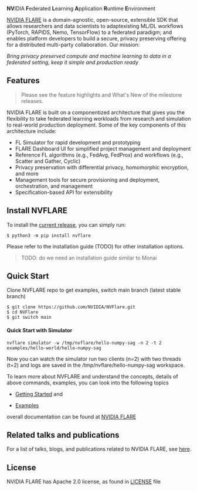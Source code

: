 **NV**IDIA **F**ederated **L**earning **A**pplication **R**untime **E**nvironment

[NVIDIA FLARE](https://nvflare.readthedocs.io/en/main/index.html) is a domain-agnostic, open-source, extensible SDK that allows researchers and data scientists to adaptexisting 
ML/DL workflows (PyTorch, RAPIDS, Nemo, TensorFlow) to a federated paradigm; and enables platform developers to build a 
secure, privacy preserving offering for a distributed multi-party collaboration. Our mission:

_Bring privacy preserved compute and machine learning to data in a federated setting, keep it simple and production ready_

## Features

> Please see the feature highlights and What's New of the milestone releases.

NVIDIA FLARE is built on a componentized architecture that gives you the flexibility to take federated learning workloads 
from research and simulation to real-world production deployment. Some of the key components of this architecture include:

* FL Simulator  for rapid development and prototyping
* FLARE Dashboard UI for simplified project management and deployment  
* Reference FL algorithms (e.g., FedAvg, FedProx) and workflows (e.g., Scatter and Gather, Cyclic)
* Privacy preservation with differential privacy, homomorphic encryption, and more
* Management tools for secure provisioning and deployment, orchestration, and management
* Specification-based API for extensibility

## Install NVFLARE
To install the [current release](https://pypi.org/project/nvflare/), you can simply run:
```
$ python3 -m pip install nvflare
```
Please refer to the installation guide (TODO) for other installation options.
> TODO: do we need an installation guide similar to Monai

## Quick Start

Clone NVFLARE repo to get examples, switch main branch (latest stable branch)

```
$ git clone https://github.com/NVIDIA/NVFlare.git
$ cd NVFlare
$ git switch main
```

#### **Quick Start with Simulator**

```
nvflare simulator -w /tmp/nvflare/hello-numpy-sag -n 2 -t 2 examples/hello-world/hello-numpy-sag
```
Now you can watch the simulator run two clients (n=2) with two threads (t=2) and logs are saved in the /tmp/nvflare/hello-numpy-sag workspace.

To learn more about NVFLARE and understand the concepts, details of above commands, examples, 
you can look into the following topics 

* [Getting Started](https://nvflare.readthedocs.io/en/main/getting_started.html) and
 
* [Examples](https://github.com/NVIDIA/NVFlare/tree/main/examples/)

overall documentation can be found at [NVIDIA FLARE](https://nvflare.readthedocs.io/en/main/index.html)

## Related talks and publications

For a list of talks, blogs, and publications related to NVIDIA FLARE, see [here](docs/publications_and_talks.md).

## License

NVIDIA FLARE has Apache 2.0 license, as found in [LICENSE](https://github.com/NVIDIA/NVFlare/blob/dev/LICENSE) file 
 

